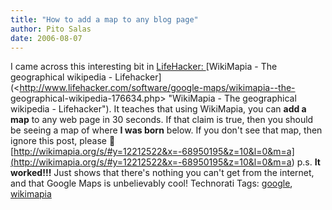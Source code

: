 ```yaml
---
title: "How to add a map to any blog page"
author: Pito Salas
date: 2006-08-07
---
```




I came across this interesting bit in [LifeHacker:
](<http://www.lifehacker.com>) [WikiMapia - The geographical wikipedia -
Lifehacker](<http://www.lifehacker.com/software/google-maps/wikimapia--the-
geographical-wikipedia-176634.php> "WikiMapia - The geographical wikipedia -
Lifehacker"). It teaches that using WikiMapia, you can **add a map** to any
web page in 30 seconds. If that claim is true, then you should be seeing a map
of where **I was born** below. If you don't see that map, then ignore this
post, please 🙂
[http://wikimapia.org/s/#y=12212522&x=-68950195&z=10&l=0&m=a](<http://wikimapia.org/s/#y=12212522&x=-68950195&z=10&l=0&m=a>)
p.s. **It worked!!!** Just shows that there's nothing you can't get from the
internet, and that Google Maps is unbelievably cool! Technorati Tags:
[google](<http://www.technorati.com/tag/google>),
[wikimapia](<http://www.technorati.com/tag/wikimapia>)


